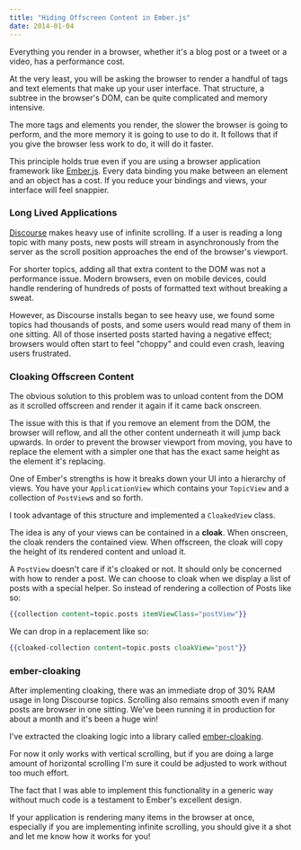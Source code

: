 ```yaml
---
title: "Hiding Offscreen Content in Ember.js"
date: 2014-01-04
---
```


Everything you render in a browser, whether it's a blog post or a tweet or a video, has a
performance cost. 

At the very least, you will be asking the browser to render a handful of tags and text
elements that make up your user interface. That structure, a subtree in the browser's
DOM, can be quite complicated and memory intensive.

The more tags and elements you render, the slower the browser is going to perform, and
the more memory it is going to use to do it. It follows that if you give the browser
less work to do, it will do it faster.

This principle holds true even if you are using a browser application framework like
[Ember.js](http://emberjs.com/). Every data binding you make between an element and an object has a cost. If 
you reduce your bindings and views, your interface will feel snappier.

### Long Lived Applications

[Discourse](http://www.discourse.org/) makes heavy use of infinite scrolling. If a user 
is reading a long topic with many posts, new posts will stream in asynchronously from 
the server as the scroll position approaches the end of the browser's viewport.

For shorter topics, adding all that extra content to the DOM was not a performance issue.
Modern browsers, even on mobile devices, could handle rendering of hundreds of posts of
formatted text without breaking a sweat.

However, as Discourse installs began to see heavy use, we found some topics had thousands of posts,
and some users would read many of them in one sitting. All of those inserted posts started
having a negative effect; browsers would often start to feel "choppy" and could even 
crash, leaving users frustrated.

### Cloaking Offscreen Content

The obvious solution to this problem was to unload content from the DOM as it scrolled
offscreen and render it again if it came back onscreen.

The issue with this is that if you remove an element from the DOM, the browser will
reflow, and all the other content underneath it will jump back upwards. In order to
prevent the browser viewport from moving, you have to replace the element with a 
simpler one that has the exact same height as the element it's replacing.

One of Ember's strengths is how it breaks down your UI into a hierarchy of views.
You have your `ApplicationView` which contains your `TopicView` and a collection of
`PostView`s and so forth.

I took advantage of this structure and implemented a `CloakedView` class.

The idea is any of your views can be contained in a **cloak**. When onscreen, 
the cloak renders the contained view. When offscreen, the cloak will copy the
height of its rendered content and unload it.

A `PostView` doesn't care if it's cloaked or not. It should only be concerned
with how to render a post. We can choose to cloak when we display a list
of posts with a special helper. So instead of rendering a collection of Posts 
like so:

```handlebars
{{collection content=topic.posts itemViewClass="postView"}}
```

We can drop in a replacement like so:

```handlebars
{{cloaked-collection content=topic.posts cloakView="post"}}
```

### ember-cloaking

After implementing cloaking, there was an immediate drop of 30% RAM usage in
long Discourse topics. Scrolling also remains smooth even if many posts 
are browser in one sitting. We've been running it in production for
about a month and it's been a huge win!

I've extracted the cloaking logic into a library called [ember-cloaking](https://github.com/eviltrout/ember-cloaking).

For now it only works with vertical scrolling, but if you are doing a large
amount of horizontal scrolling I'm sure it could be adjusted to work without
too much effort.

The fact that I was able to implement this functionality in a generic way
without much code is a testament to Ember's excellent design.

If your application is rendering many items in the browser at once,
especially if you are implementing infinite scrolling, you should give it
a shot and let me know how it works for you!
